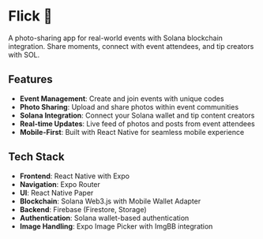# Flick 📸

A photo-sharing app for real-world events with Solana blockchain integration. Share moments, connect with event attendees, and tip creators with SOL.

## Features

- **Event Management**: Create and join events with unique codes
- **Photo Sharing**: Upload and share photos within event communities
- **Solana Integration**: Connect your Solana wallet and tip content creators
- **Real-time Updates**: Live feed of photos and posts from event attendees
- **Mobile-First**: Built with React Native for seamless mobile experience

## Tech Stack

- **Frontend**: React Native with Expo
- **Navigation**: Expo Router
- **UI**: React Native Paper
- **Blockchain**: Solana Web3.js with Mobile Wallet Adapter
- **Backend**: Firebase (Firestore, Storage)
- **Authentication**: Solana wallet-based authentication
- **Image Handling**: Expo Image Picker with ImgBB integration
